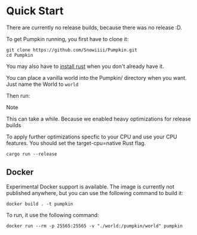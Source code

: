 # Quick Start

There are currently no release builds, because there was no release :D.

To get Pumpkin running, you first have to clone it:

```shell
git clone https://github.com/Snowiiii/Pumpkin.git
cd Pumpkin
```

You may also have to [install rust](https://www.rust-lang.org/tools/install) when you don't already have it.

You can place a vanilla world into the Pumpkin/ directory when you want. Just name the World to `world`

Then run:

> [!NOTE]
> This can take a while. Because we enabled heavy optimizations for release builds
>
> To apply further optimizations specfic to your CPU and use your CPU features. You should set the target-cpu=native
> Rust flag.

```shell
cargo run --release
```

## Docker

Experimental Docker support is available.
The image is currently not published anywhere, but you can use the following command to build it:

```shell
docker build . -t pumpkin
```

To run, it use the following command:

```shell
docker run --rm -p 25565:25565 -v "./world:/pumpkin/world" pumpkin
```
